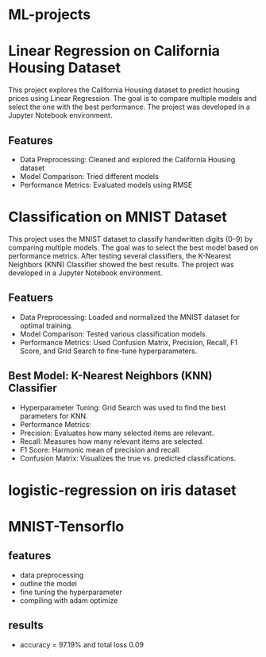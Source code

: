 # ML-projects
# Linear Regression on California Housing Dataset
This project explores the California Housing dataset to predict housing prices using Linear Regression. The goal is to compare multiple models and select the one with the best performance. The project was developed in a Jupyter Notebook environment.
## Features
- Data Preprocessing: Cleaned and explored the California Housing dataset
- Model Comparison: Tried different models
- Performance Metrics: Evaluated models using RMSE

#  Classification on MNIST Dataset
This project uses the MNIST dataset to classify handwritten digits (0–9) by comparing multiple models. The goal was to select the best model based on performance metrics. After testing several classifiers, the K-Nearest Neighbors (KNN) Classifier showed the best results. The project was developed in a Jupyter Notebook environment.
## Featuers
- Data Preprocessing: Loaded and normalized the MNIST dataset for optimal training.
- Model Comparison: Tested various classification models.
- Performance Metrics: Used Confusion Matrix, Precision, Recall, F1 Score, and Grid Search to fine-tune hyperparameters.
## Best Model: K-Nearest Neighbors (KNN) Classifier
- Hyperparameter Tuning: Grid Search was used to find the best parameters for KNN.
- Performance Metrics:
- Precision: Evaluates how many selected items are relevant.
- Recall: Measures how many relevant items are selected.
- F1 Score: Harmonic mean of precision and recall.
- Confusion Matrix: Visualizes the true vs. predicted classifications.

# logistic-regression on iris dataset
# MNIST-Tensorflo
## features
- data preprocessing
- outline the model
- fine tuning the hyperparameter
- compiling with adam optimize
## results
- accuracy = 97.19% and total loss 0.09

